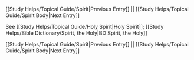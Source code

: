 [[Study Helps/Topical Guide/Spirit|Previous Entry]]  ||  [[Study Helps/Topical Guide/Spirit Body|Next Entry]]

 See [[Study Helps/Topical Guide/Holy Spirit|Holy Spirit]]; [[Study Helps/Bible Dictionary/Spirit, the Holy|BD Spirit, the Holy]]

[[Study Helps/Topical Guide/Spirit|Previous Entry]]  ||  [[Study Helps/Topical Guide/Spirit Body|Next Entry]]